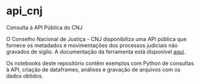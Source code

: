 # api_cnj
Consulta à API Pública do CNJ

O Conselho Nacional de Justiça - CNJ disponibiliza uma API pública que fornece os metadados e movimentações dos processos judiciais não gravados de sigilo. A documentação da ferramenta está disponível [aqui](https://datajud-wiki.cnj.jus.br/api-publica/).

Os notebooks deste repositório contêm exemplos com Python de consultas à API, criação de dataframes, análises e gravação de arquivos com os dados obtidos.